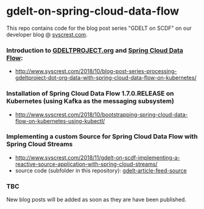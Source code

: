 # gdelt-on-spring-cloud-data-flow

This repo contains code for the blog post series "GDELT on SCDF" on our developer blog @ [syscrest.com](http://www.syscrest.com).

### Introduction to [GDELTPROJECT.org](https://gdeltproject.org) and [Spring Cloud Data Flow](https://cloud.spring.io/spring-cloud-dataflow):
  * http://www.syscrest.com/2018/10/blog-post-series-processing-gdeltproject-dot-org-data-with-spring-cloud-data-flow-on-kubernetes/

### Installation of Spring Cloud Data Flow 1.7.0.RELEASE on Kubernetes (using Kafka as the messaging subsystem)
  * http://www.syscrest.com/2018/10/bootstrapping-spring-cloud-data-flow-on-kubernetes-using-kubectl/


### Implementing a custom Source for Spring Cloud Data Flow with Spring Cloud Streams
* http://www.syscrest.com/2018/11/gdelt-on-scdf-implementing-a-reactive-source-application-with-spring-cloud-streams/
* source code (subfolder in this repository): [gdelt-article-feed-source](gdelt-article-feed-source)


### TBC

New blog posts will be added as soon as they are have been published.